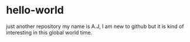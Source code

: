 # hello-world
just another repository
my name is A.J, I am new to github but 
it is kind of interesting in this global world time.

